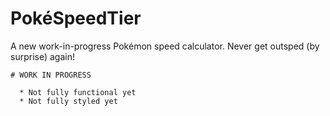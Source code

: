 # PokéSpeedTier

A new work-in-progress Pokémon speed calculator. Never get outsped (by surprise) again!
```
# WORK IN PROGRESS

  * Not fully functional yet
  * Not fully styled yet

```
